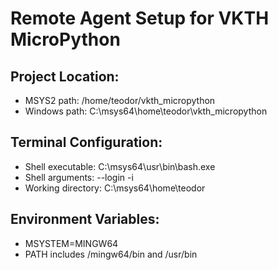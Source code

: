 # Remote Agent Setup for VKTH MicroPython

## Project Location:
- MSYS2 path: /home/teodor/vkth_micropython
- Windows path: C:\msys64\home\teodor\vkth_micropython

## Terminal Configuration:
- Shell executable: C:\msys64\usr\bin\bash.exe
- Shell arguments: --login -i
- Working directory: C:\msys64\home\teodor

## Environment Variables:
- MSYSTEM=MINGW64
- PATH includes /mingw64/bin and /usr/bin